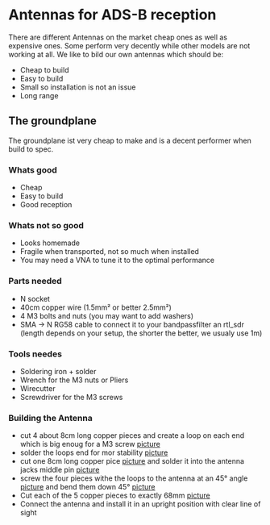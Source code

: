 # Antennas for ADS-B reception
There are different Antennas on the market cheap ones as well as expensive ones. Some perform very decently while other models are not working at all.
We like to bild our own antennas which should be:
* Cheap to build
* Easy to build
* Small so installation is not an issue
* Long range

## The groundplane
The groundplane ist very cheap to make and is a decent performer when build to spec.
### Whats good
* Cheap
* Easy to build
* Good reception

### Whats not so good
* Looks homemade
* Fragile when transported, not so much when installed
* You may need a VNA to tune it to the optimal performance

### Parts needed
* N socket
* 40cm copper wire (1.5mm² or better 2.5mm²)
* 4 M3 bolts and nuts (you may want to add washers)
* SMA -> N RG58 cable to connect it to your bandpassfilter an rtl_sdr (length depends on your setup, the shorter the better, we usualy use 1m)

### Tools needes
* Soldering iron + solder
* Wrench for the M3 nuts or Pliers
* Wirecutter
* Screwdriver for the M3 screws

### Building the Antenna
* cut 4 about 8cm long copper pieces and create a loop on each end which is big enoug for a M3 screw [picture](gp01.jpg)
* solder the loops end for mor stability [picture](gp02.jpg)
* cut one 8cm long copper pice [picture](gp03.jpg) and solder it into the antenna jacks middle pin [picture](gp04.jpg)
* screw the four pieces withe the loops to the antenna at an 45° angle [picture](gp05.jpg) and bend them down 45° [picture](gp06.jpg)
* Cut each of the 5 copper pieces to exactly 68mm [picture](gp07.jpg)
* Connect the antenna and install it in an upright position with clear line of sight
